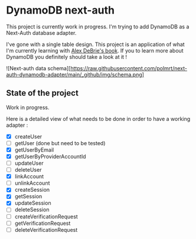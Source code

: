 # DynamoDB next-auth

This project is currently work in progress. I'm trying to add DynamoDB as a Next-Auth database adapter.

I've gone with a single table design. This project is an application of what I'm currently learning with [Alex DeBrie's book](https://www.dynamodbbook.com/). If you to learn more about DynamoDB you definitely should take a look at it !

![Next-auth data schema][https://raw.githubusercontent.com/polmrt/next-auth-dynamodb-adapter/main/_github/img/schema.png]

## State of the project

Work in progress.

Here is a detailed view of what needs to be done in order to have a working adapter :

- [x] createUser
- [ ] getUser (done but need to be tested)
- [x] getUserByEmail
- [x] getUserByProviderAccountId
- [ ] updateUser
- [ ] deleteUser
- [x] linkAccount
- [ ] unlinkAccount
- [x] createSession
- [x] getSession
- [x] updateSession
- [ ] deleteSession
- [ ] createVerificationRequest
- [ ] getVerificationRequest
- [ ] deleteVerificationRequest
